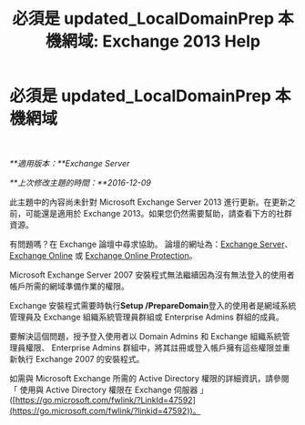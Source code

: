 ﻿---
title: '必須是 updated_LocalDomainPrep 本機網域: Exchange 2013 Help'
TOCTitle: 必須是 updated_LocalDomainPrep 本機網域
ms:assetid: f33e6785-e85a-495e-a124-ebcb2b763e75
ms:mtpsurl: https://technet.microsoft.com/zh-tw/library/ms.exch.setupreadiness.localdomainprep(v=EXCHG.150)
ms:contentKeyID: 50474578
ms.date: 05/21/2018
mtps_version: v=EXCHG.150
ms.translationtype: MT
---

# 必須是 updated\_LocalDomainPrep 本機網域

 

_**適用版本：**Exchange Server_

_**上次修改主題的時間：**2016-12-09_

此主題中的內容尚未針對 Microsoft Exchange Server 2013 進行更新。在更新之前，可能還是適用於 Exchange 2013。如果您仍然需要幫助，請查看下方的社群資源。

有問題嗎？在 Exchange 論壇中尋求協助。 論壇的網址為：[Exchange Server](https://go.microsoft.com/fwlink/p/?linkid=60612)、 [Exchange Online](https://go.microsoft.com/fwlink/p/?linkid=267542) 或 [Exchange Online Protection](https://go.microsoft.com/fwlink/p/?linkid=285351)。

Microsoft Exchange Server 2007 安裝程式無法繼續因為沒有無法登入的使用者帳戶所需的網域準備作業的權限。

Exchange 安裝程式需要時執行**Setup /PrepareDomain**登入的使用者是網域系統管理員及 Exchange 組織系統管理員群組或 Enterprise Admins 群組的成員。

要解決這個問題，授予登入使用者以 Domain Admins 和 Exchange 組織系統管理員權限、 Enterprise Admins 群組中，將其註冊或登入帳戶擁有這些權限並重新執行 Exchange 2007 的安裝程式。

如需與 Microsoft Exchange 所需的 Active Directory 權限的詳細資訊，請參閱 「 使用與 Active Directory 權限在 Exchange 伺服器 」 ([https://go.microsoft.com/fwlink/?LinkId=47592](https://go.microsoft.com/fwlink/?linkid=47592))。

